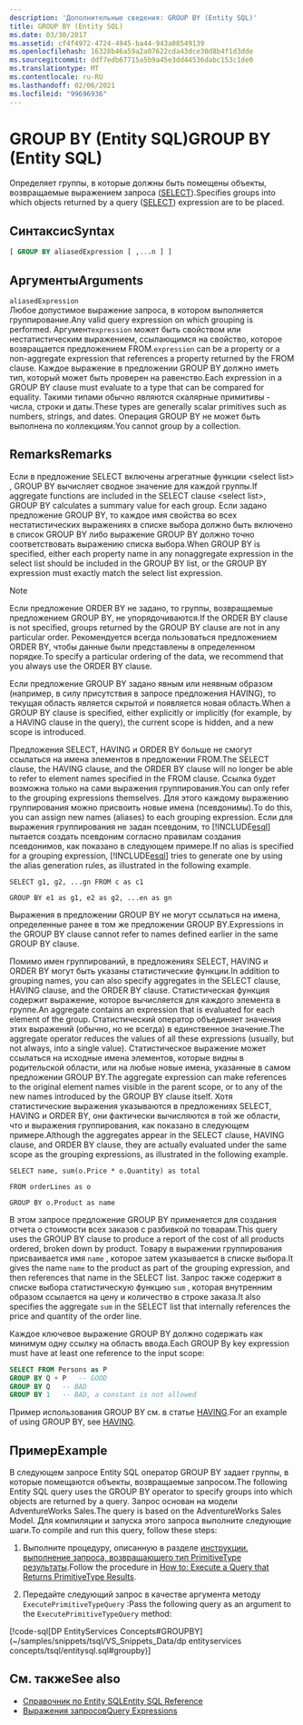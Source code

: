 ```yaml
---
description: 'Дополнительные сведения: GROUP BY (Entity SQL)'
title: GROUP BY (Entity SQL)
ms.date: 03/30/2017
ms.assetid: cf4f4972-4724-4945-ba44-943a08549139
ms.openlocfilehash: 16328b46a59a2a07622cda43dce30d8b4f1d3dde
ms.sourcegitcommit: ddf7edb67715a5b9a45e3dd44536dabc153c1de0
ms.translationtype: MT
ms.contentlocale: ru-RU
ms.lasthandoff: 02/06/2021
ms.locfileid: "99696936"
---
```

# <a name="group-by-entity-sql"></a><span data-ttu-id="e05aa-103">GROUP BY (Entity SQL)</span><span class="sxs-lookup"><span data-stu-id="e05aa-103">GROUP BY (Entity SQL)</span></span>

<span data-ttu-id="e05aa-104">Определяет группы, в которые должны быть помещены объекты, возвращаемые выражением запроса ([SELECT](select-entity-sql.md)).</span><span class="sxs-lookup"><span data-stu-id="e05aa-104">Specifies groups into which objects returned by a query ([SELECT](select-entity-sql.md)) expression are to be placed.</span></span>  
  
## <a name="syntax"></a><span data-ttu-id="e05aa-105">Синтаксис</span><span class="sxs-lookup"><span data-stu-id="e05aa-105">Syntax</span></span>  
  
```sql  
[ GROUP BY aliasedExpression [ ,...n ] ]  
```  
  
## <a name="arguments"></a><span data-ttu-id="e05aa-106">Аргументы</span><span class="sxs-lookup"><span data-stu-id="e05aa-106">Arguments</span></span>  

 `aliasedExpression`  
 <span data-ttu-id="e05aa-107">Любое допустимое выражение запроса, в котором выполняется группирование.</span><span class="sxs-lookup"><span data-stu-id="e05aa-107">Any valid query expression on which grouping is performed.</span></span> <span data-ttu-id="e05aa-108">Аргумент`expression` может быть свойством или нестатистическим выражением, ссылающимся на свойство, которое возвращается предложением FROM.</span><span class="sxs-lookup"><span data-stu-id="e05aa-108">`expression` can be a property or a non-aggregate expression that references a property returned by the FROM clause.</span></span> <span data-ttu-id="e05aa-109">Каждое выражение в предложении GROUP BY должно иметь тип, который может быть проверен на равенство.</span><span class="sxs-lookup"><span data-stu-id="e05aa-109">Each expression in a GROUP BY clause must evaluate to a type that can be compared for equality.</span></span> <span data-ttu-id="e05aa-110">Такими типами обычно являются скалярные примитивы - числа, строки и даты.</span><span class="sxs-lookup"><span data-stu-id="e05aa-110">These types are generally scalar primitives such as numbers, strings, and dates.</span></span> <span data-ttu-id="e05aa-111">Операция GROUP BY не может быть выполнена по коллекциям.</span><span class="sxs-lookup"><span data-stu-id="e05aa-111">You cannot group by a collection.</span></span>  
  
## <a name="remarks"></a><span data-ttu-id="e05aa-112">Remarks</span><span class="sxs-lookup"><span data-stu-id="e05aa-112">Remarks</span></span>  

 <span data-ttu-id="e05aa-113">Если в предложение SELECT включены агрегатные функции \<select list> , GROUP BY вычисляет сводное значение для каждой группы.</span><span class="sxs-lookup"><span data-stu-id="e05aa-113">If aggregate functions are included in the SELECT clause \<select list>, GROUP BY calculates a summary value for each group.</span></span> <span data-ttu-id="e05aa-114">Если задано предложение GROUP BY, то каждое имя свойства во всех нестатистических выражениях в списке выбора должно быть включено в список GROUP BY либо выражение GROUP BY должно точно соответствовать выражению списка выбора.</span><span class="sxs-lookup"><span data-stu-id="e05aa-114">When GROUP BY is specified, either each property name in any nonaggregate expression in the select list should be included in the GROUP BY list, or the GROUP BY expression must exactly match the select list expression.</span></span>  
  
> [!NOTE]
> <span data-ttu-id="e05aa-115">Если предложение ORDER BY не задано, то группы, возвращаемые предложением GROUP BY, не упорядочиваются.</span><span class="sxs-lookup"><span data-stu-id="e05aa-115">If the ORDER BY clause is not specified, groups returned by the GROUP BY clause are not in any particular order.</span></span> <span data-ttu-id="e05aa-116">Рекомендуется всегда пользоваться предложением ORDER BY, чтобы данные были представлены в определенном порядке.</span><span class="sxs-lookup"><span data-stu-id="e05aa-116">To specify a particular ordering of the data, we recommend that you always use the ORDER BY clause.</span></span>  
  
 <span data-ttu-id="e05aa-117">Если предложение GROUP BY задано явным или неявным образом (например, в силу присутствия в запросе предложения HAVING), то текущая область является скрытой и появляется новая область.</span><span class="sxs-lookup"><span data-stu-id="e05aa-117">When a GROUP BY clause is specified, either explicitly or implicitly (for example, by a HAVING clause in the query), the current scope is hidden, and a new scope is introduced.</span></span>  
  
 <span data-ttu-id="e05aa-118">Предложения SELECT, HAVING и ORDER BY больше не смогут ссылаться на имена элементов в предложении FROM.</span><span class="sxs-lookup"><span data-stu-id="e05aa-118">The SELECT clause, the HAVING clause, and the ORDER BY clause will no longer be able to refer to element names specified in the FROM clause.</span></span> <span data-ttu-id="e05aa-119">Ссылка будет возможна только на сами выражения группирования.</span><span class="sxs-lookup"><span data-stu-id="e05aa-119">You can only refer to the grouping expressions themselves.</span></span> <span data-ttu-id="e05aa-120">Для этого каждому выражению группирования можно присвоить новые имена (псевдонимы).</span><span class="sxs-lookup"><span data-stu-id="e05aa-120">To do this, you can assign new names (aliases) to each grouping expression.</span></span> <span data-ttu-id="e05aa-121">Если для выражения группирования не задан псевдоним, то [!INCLUDE[esql](../../../../../../includes/esql-md.md)] пытается создать псевдоним согласно правилам создания псевдонимов, как показано в следующем примере.</span><span class="sxs-lookup"><span data-stu-id="e05aa-121">If no alias is specified for a grouping expression, [!INCLUDE[esql](../../../../../../includes/esql-md.md)] tries to generate one by using the alias generation rules, as illustrated in the following example.</span></span>  
  
 `SELECT g1, g2, ...gn FROM c as c1`  
  
 `GROUP BY e1 as g1, e2 as g2, ...en as gn`  
  
 <span data-ttu-id="e05aa-122">Выражения в предложении GROUP BY не могут ссылаться на имена, определенные ранее в том же предложении GROUP BY.</span><span class="sxs-lookup"><span data-stu-id="e05aa-122">Expressions in the GROUP BY clause cannot refer to names defined earlier in the same GROUP BY clause.</span></span>  
  
 <span data-ttu-id="e05aa-123">Помимо имен группирований, в предложениях SELECT, HAVING и ORDER BY могут быть указаны статистические функции.</span><span class="sxs-lookup"><span data-stu-id="e05aa-123">In addition to grouping names, you can also specify aggregates in the SELECT clause, HAVING clause, and the ORDER BY clause.</span></span> <span data-ttu-id="e05aa-124">Статистическая функция содержит выражение, которое вычисляется для каждого элемента в группе.</span><span class="sxs-lookup"><span data-stu-id="e05aa-124">An aggregate contains an expression that is evaluated for each element of the group.</span></span> <span data-ttu-id="e05aa-125">Статистический оператор объединяет значения этих выражений (обычно, но не всегда) в единственное значение.</span><span class="sxs-lookup"><span data-stu-id="e05aa-125">The aggregate operator reduces the values of all these expressions (usually, but not always, into a single value).</span></span> <span data-ttu-id="e05aa-126">Статистическое выражение может ссылаться на исходные имена элементов, которые видны в родительской области, или на любые новые имена, указанные в самом предложении GROUP BY.</span><span class="sxs-lookup"><span data-stu-id="e05aa-126">The aggregate expression can make references to the original element names visible in the parent scope, or to any of the new names introduced by the GROUP BY clause itself.</span></span> <span data-ttu-id="e05aa-127">Хотя статистические выражения указываются в предложениях SELECT, HAVING и ORDER BY, они фактически вычисляются в той же области, что и выражения группирования, как показано в следующем примере.</span><span class="sxs-lookup"><span data-stu-id="e05aa-127">Although the aggregates appear in the SELECT clause, HAVING clause, and ORDER BY clause, they are actually evaluated under the same scope as the grouping expressions, as illustrated in the following example.</span></span>  
  
 `SELECT name, sum(o.Price * o.Quantity) as total`  
  
 `FROM orderLines as o`  
  
 `GROUP BY o.Product as name`  
  
 <span data-ttu-id="e05aa-128">В этом запросе предложение GROUP BY применяется для создания отчета о стоимости всех заказов с разбивкой по товарам.</span><span class="sxs-lookup"><span data-stu-id="e05aa-128">This query uses the GROUP BY clause to produce a report of the cost of all products ordered, broken down by product.</span></span> <span data-ttu-id="e05aa-129">Товару в выражении группирования присваивается имя `name` , которое затем указывается в списке выбора.</span><span class="sxs-lookup"><span data-stu-id="e05aa-129">It gives the name `name` to the product as part of the grouping expression, and then references that name in the SELECT list.</span></span> <span data-ttu-id="e05aa-130">Запрос также содержит в списке выбора статистическую функцию `sum` , которая внутренним образом ссылается на цену и количество в строке заказа.</span><span class="sxs-lookup"><span data-stu-id="e05aa-130">It also specifies the aggregate `sum` in the SELECT list that internally references the price and quantity of the order line.</span></span>  
  
 <span data-ttu-id="e05aa-131">Каждое ключевое выражение GROUP BY должно содержать как минимум одну ссылку на область ввода.</span><span class="sxs-lookup"><span data-stu-id="e05aa-131">Each GROUP By key expression must have at least one reference to the input scope:</span></span>  
  
```sql  
SELECT FROM Persons as P  
GROUP BY Q + P   -- GOOD  
GROUP BY Q   -- BAD  
GROUP BY 1   -- BAD, a constant is not allowed  
```  
  
 <span data-ttu-id="e05aa-132">Пример использования GROUP BY см. в статье [HAVING](having-entity-sql.md).</span><span class="sxs-lookup"><span data-stu-id="e05aa-132">For an example of using GROUP BY, see [HAVING](having-entity-sql.md).</span></span>  
  
## <a name="example"></a><span data-ttu-id="e05aa-133">Пример</span><span class="sxs-lookup"><span data-stu-id="e05aa-133">Example</span></span>  

 <span data-ttu-id="e05aa-134">В следующем запросе Entity SQL оператор GROUP BY задает группы, в которые помещаются объекты, возвращаемые запросом.</span><span class="sxs-lookup"><span data-stu-id="e05aa-134">The following Entity SQL query uses the GROUP BY operator to specify groups into which objects are returned by a query.</span></span> <span data-ttu-id="e05aa-135">Запрос основан на модели AdventureWorks Sales.</span><span class="sxs-lookup"><span data-stu-id="e05aa-135">The query is based on the AdventureWorks Sales Model.</span></span> <span data-ttu-id="e05aa-136">Для компиляции и запуска этого запроса выполните следующие шаги.</span><span class="sxs-lookup"><span data-stu-id="e05aa-136">To compile and run this query, follow these steps:</span></span>  
  
1. <span data-ttu-id="e05aa-137">Выполните процедуру, описанную в разделе [инструкции. выполнение запроса, возвращающего тип PrimitiveType результаты](../how-to-execute-a-query-that-returns-primitivetype-results.md).</span><span class="sxs-lookup"><span data-stu-id="e05aa-137">Follow the procedure in [How to: Execute a Query that Returns PrimitiveType Results](../how-to-execute-a-query-that-returns-primitivetype-results.md).</span></span>  
  
2. <span data-ttu-id="e05aa-138">Передайте следующий запрос в качестве аргумента методу `ExecutePrimitiveTypeQuery` :</span><span class="sxs-lookup"><span data-stu-id="e05aa-138">Pass the following query as an argument to the `ExecutePrimitiveTypeQuery` method:</span></span>  
  
 [!code-sql[DP EntityServices Concepts#GROUPBY](~/samples/snippets/tsql/VS_Snippets_Data/dp entityservices concepts/tsql/entitysql.sql#groupby)]  
  
## <a name="see-also"></a><span data-ttu-id="e05aa-139">См. также</span><span class="sxs-lookup"><span data-stu-id="e05aa-139">See also</span></span>

- [<span data-ttu-id="e05aa-140">Справочник по Entity SQL</span><span class="sxs-lookup"><span data-stu-id="e05aa-140">Entity SQL Reference</span></span>](entity-sql-reference.md)
- [<span data-ttu-id="e05aa-141">Выражения запросов</span><span class="sxs-lookup"><span data-stu-id="e05aa-141">Query Expressions</span></span>](query-expressions-entity-sql.md)
